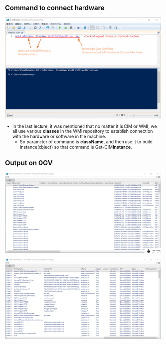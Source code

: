 ## **Command to connect hardware**

![Alt get-ciminstance](pic/bandicam%202022-10-09%2012-59-55-791.jpg)

- In the last lecture, it was mentioned that no matter it is CIM or WMI, we all use various **classes** in the WMI repository to establish connection with the hardware or software in the machine.
  - So parameter of command is **className**, and then use it to build instance(object) so that command is Get-CIM**Instance**.

## **Output on OGV**

![Alt ogv1](pic/bandicam%202022-10-09%2013-00-14-874.jpg)

![Alt ogv2](pic/bandicam%202022-10-09%2013-00-24-370.jpg)
